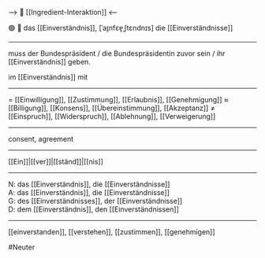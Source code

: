 --> 🤝 [[Ingredient-Interaktion]] <--

🟢 📝 das [[Einverständnis]], [ˈaɪ̯nfɛɐ̯ˌʃtɛndnɪs]
die [[Einverständnisse]]

---
muss der Bundespräsident / die Bundespräsidentin zuvor sein / ihr [[Einverständnis]] geben.

im [[Einverständnis]] mit  

---
= [[Einwilligung]], [[Zustimmung]], [[Erlaubnis]], [[Genehmigung]]
≈ [[Billigung]], [[Konsens]], [[Übereinstimmung]], [[Akzeptanz]]
≠ [[Einspruch]], [[Widerspruch]], [[Ablehnung]], [[Verweigerung]]

---
consent, agreement

---
[[Ein]]|[[ver]]|[[ständ]]|[[nis]]

---
N: das [[Einverständnis]], die [[Einverständnisse]]  
A: das [[Einverständnis]], die [[Einverständnisse]]  
G: des [[Einverständnis­ses]], der [[Einverständnisse]]  
D: dem [[Einverständnis]], den [[Einverständnissen]]  

---
[[einverstanden]], [[verstehen]], [[zustimmen]], [[genehmigen]]

#Neuter 